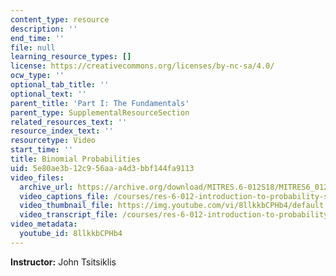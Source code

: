 ```yaml
---
content_type: resource
description: ''
end_time: ''
file: null
learning_resource_types: []
license: https://creativecommons.org/licenses/by-nc-sa/4.0/
ocw_type: ''
optional_tab_title: ''
optional_text: ''
parent_title: 'Part I: The Fundamentals'
parent_type: SupplementalResourceSection
related_resources_text: ''
resource_index_text: ''
resourcetype: Video
start_time: ''
title: Binomial Probabilities
uid: 5e80ae3b-12c9-56aa-a4d3-bbf144fa9113
video_files:
  archive_url: https://archive.org/download/MITRES.6-012S18/MITRES6_012S18_L04-05_300k.mp4
  video_captions_file: /courses/res-6-012-introduction-to-probability-spring-2018/a5685031e21250a99ac721d6db70f8bf_8llkkbCPHb4.vtt
  video_thumbnail_file: https://img.youtube.com/vi/8llkkbCPHb4/default.jpg
  video_transcript_file: /courses/res-6-012-introduction-to-probability-spring-2018/fac61fef796d76aee1c99bd5622001e8_8llkkbCPHb4.pdf
video_metadata:
  youtube_id: 8llkkbCPHb4
---
```


**Instructor:** John Tsitsiklis


